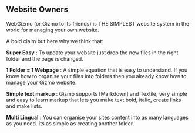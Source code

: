 ## Website Owners

WebGizmo (or Gizmo to its friends) is THE SIMPLEST website system in the world for managing your own website. 

A bold claim but here why we think that:

**Super Easy**
: To update your website just drop the new files in the right folder and the page is changed. 

**1 Folder = 1 Webpage**
: A simple equation that is easy to understand. If you know how to organise your files into folders then you already know how to manage your Gizmo website.

**Simple text markup**
: Gizmo supports [Markdown] and Textile, very simple and easy to learn markup that lets you make text bold, italic, create links and make lists.

**Multi Lingual**
: You can organise your sites content into as many languages as you need. Its as simple as creating another folder.